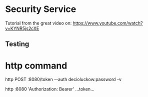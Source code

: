 # Security Service

Tutorial from the great video on:
https://www.youtube.com/watch?v=KYNR5js2cXE

## Testing

# http command

http POST :8080/token --auth decioluckow:password -v

http :8080 'Authorization: Bearer' ...token...